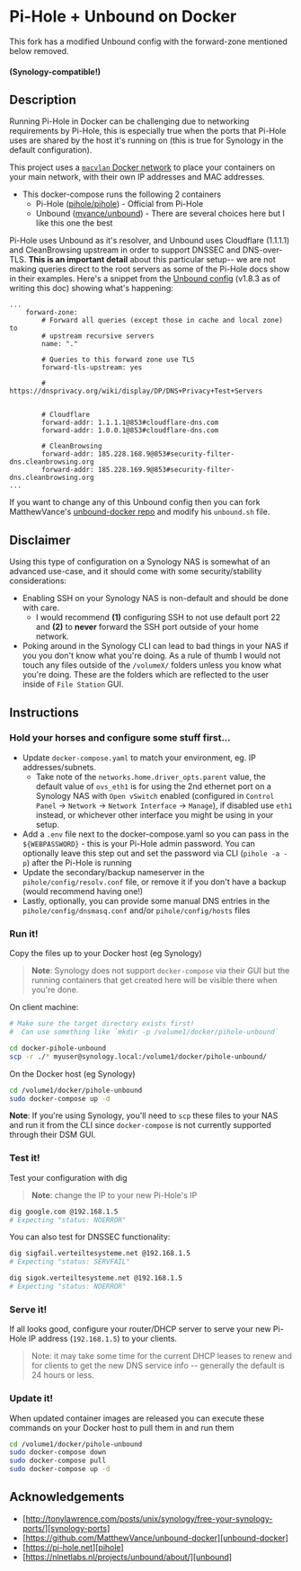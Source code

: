# Pi-Hole + Unbound on Docker

This fork has a modified Unbound config with the forward-zone mentioned below removed.

#### (Synology-compatible!)

## Description

Running Pi-Hole in Docker can be challenging due to networking requirements by Pi-Hole, this is especially true when the ports that Pi-Hole uses are shared by the host it's running on (this is true for Synology in the default configuration).

This project uses a [`macvlan` Docker network](https://docs.docker.com/network/macvlan/) to place your containers on your main network, with their own IP addresses and MAC addresses. 

- This docker-compose runs the following 2 containers
  - Pi-Hole ([pihole/pihole](https://hub.docker.com/r/pihole/pihole)) - Official from Pi-Hole
  - Unbound ([mvance/unbound](https://hub.docker.com/r/mvance/unbound)) - There are several choices here but I like this one the best

Pi-Hole uses Unbound as it's resolver, and Unbound uses Cloudflare (1.1.1.1) and CleanBrowsing upstream in order to support DNSSEC and DNS-over-TLS. **This is an important detail** about this particular setup-- we are not making queries direct to the root servers as some of the Pi-Hole docs show in their examples. Here's a snippet from the [Unbound config](https://github.com/MatthewVance/unbound-docker/blob/master/1.8.3/unbound.sh) (v1.8.3 as of writing this doc) showing what's happening:

```
...
    forward-zone:
        # Forward all queries (except those in cache and local zone) to
        # upstream recursive servers
        name: "."
        
        # Queries to this forward zone use TLS
        forward-tls-upstream: yes
        
        # https://dnsprivacy.org/wiki/display/DP/DNS+Privacy+Test+Servers


        # Cloudflare
        forward-addr: 1.1.1.1@853#cloudflare-dns.com
        forward-addr: 1.0.0.1@853#cloudflare-dns.com

        # CleanBrowsing
        forward-addr: 185.228.168.9@853#security-filter-dns.cleanbrowsing.org
        forward-addr: 185.228.169.9@853#security-filter-dns.cleanbrowsing.org
...
```

If you want to change any of this Unbound config then you can fork MatthewVance's [unbound-docker repo](https://github.com/MatthewVance/unbound-docker) and modify his `unbound.sh` file.

## Disclaimer

Using this type of configuration on a Synology NAS is somewhat of an advanced use-case, and it should come with some security/stability considerations:

- Enabling SSH on your Synology NAS is non-default and should be done with care. 
	- I would recommend __(1)__ configuring SSH to not use default port 22 and __(2)__ to __never__ forward the SSH port outside of your home network.
- Poking around in the Synology CLI can lead to bad things in your NAS if you you don't know what you're doing. As a rule of thumb I would not touch any files outside of the `/volumeX/` folders unless you know what you're doing. These are the folders which are reflected to the user inside of `File Station` GUI.


## Instructions

### Hold your horses and configure some stuff first...

- Update `docker-compose.yaml` to match your environment, eg. IP addresses/subnets. 
	- Take note of the `networks.home.driver_opts.parent` value, the default value of `ovs_eth1` is for using the 2nd ethernet port on a Synology NAS with `Open vSwitch` enabled (configured in `Control Panel` -> `Network` -> `Network Interface` -> `Manage`), if disabled use `eth1` instead, or whichever other interface you might be using in your setup.
- Add a `.env` file next to the docker-compose.yaml so you can pass in the `${WEBPASSWORD}` - this is your Pi-Hole admin password. You can optionally leave this step out and set the password via CLI (`pihole -a -p`) after the Pi-Hole is running
- Update the secondary/backup nameserver in the `pihole/config/resolv.conf` file, or remove it if you don't have a backup (would recommend having one!)
- Lastly, optionally, you can provide some manual DNS entries in the `pihole/config/dnsmasq.conf` and/or `pihole/config/hosts` files

### Run it!

Copy the files up to your Docker host (eg Synology)

> __Note__: Synology does not support `docker-compose` via their GUI but the running containers that get created here will be visible there when you're done.

On client machine:

```bash
# Make sure the target directory exists first! 
#  Can use something like `mkdir -p /volume1/docker/pihole-unbound`

cd docker-pihole-unbound
scp -r ./* myuser@synology.local:/volume1/docker/pihole-unbound/
```

On the Docker host (eg Synology)

```bash
cd /volume1/docker/pihole-unbound
sudo docker-compose up -d
```

__Note__: If you're using Synology, you'll need to `scp` these files to your NAS and run it from the CLI since `docker-compose` is not currently supported through their DSM GUI.

### Test it!

Test your configuration with dig

> __Note__: change the IP to your new Pi-Hole's IP

```bash
dig google.com @192.168.1.5
# Expecting "status: NOERROR"
```

You can also test for DNSSEC functionality:

```bash
dig sigfail.verteiltesysteme.net @192.168.1.5
# Expecting "status: SERVFAIL"

dig sigok.verteiltesysteme.net @192.168.1.5
# Expecting "status: NOERROR"
```

### Serve it! 

If all looks good, configure your router/DHCP server to serve your new Pi-Hole IP address (`192.168.1.5`) to your clients. 

> Note: it may take some time for the current DHCP leases to renew and for clients to get the new DNS service info -- generally the default is 24 hours or less.

### Update it!

When updated container images are released you can execute these commands on your Docker host to pull them in and run them

```bash
cd /volume1/docker/pihole-unbound
sudo docker-compose down
sudo docker-compose pull
sudo docker-compose up -d
```

##  Acknowledgements

- [http://tonylawrence.com/posts/unix/synology/free-your-synology-ports/][synology-ports]
- [https://github.com/MatthewVance/unbound-docker][unbound-docker]
- [https://pi-hole.net][pihole]
- [https://nlnetlabs.nl/projects/unbound/about/][unbound]

[synology-ports]: http://tonylawrence.com/posts/unix/synology/free-your-synology-ports/
[unbound-docker]: https://github.com/MatthewVance/unbound-docker
[pihole]: https://pi-hole.net
[unbound]: https://nlnetlabs.nl/projects/unbound/about/